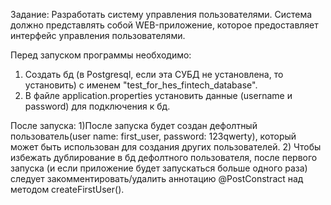 Задание:
Разработать систему управления пользователями. Система должно представлять собой WEB-приложение, которое предоставляет интерфейс
управления пользователями.

Перед запуском программы необходимо:
1) Создать бд (в Postgresql, если эта СУБД не установлена, то установить) с именем "test_for_hes_fintech_database".
2) В файле application.properties установить данные (username и password) для подключения к бд.

После запуска:
1)После запуска будет создан дефолтный пользователь(user name: first_user, password: 123qwerty), который может быть использован для
создания других пользователей.
2) Чтобы избежать дублирование в бд дефолтного пользователя, после первого запуска (и если приложение будет запускаться больше одного
раза) следует закомментировать/удалить аннотацию @PostConstract над методом createFirstUser().
